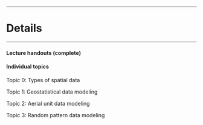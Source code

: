 <!-- -------------------------------------------------------------------------------- -->

<!-- Copyright 2024 Georgios Karagiannis -->

<!-- georgios.karagiannis@durham.ac.uk -->
<!-- Associate Professor -->
<!-- Department of Mathematical Sciences, Durham University, Durham,  UK  -->

<!-- This file is part of Spatio-Temporal_Statistics_Michaelmas -->
<!-- which is the material of the course -->
<!-- MATH4341: Spatio-Temporal Statistics -->
<!-- Epiphany term -->
<!-- taught by Georgios P. Katagiannis in the Department of Mathematical Sciences   -->
<!-- in the University of Durham  in Michaelmas term in 2024 -->

<!-- Spatio-Temporal_Statistics_Michaelmas is free software: -->
<!-- you can redistribute it and/or modify it-->
<!-- under the terms of the GNU General Public License as published by -->
<!-- the Free Software Foundation version 3 of the License. -->

<!-- Spatio-Temporal_Statistics_Michaelmas is distributed ->
<!-- in the hope that it will be useful, -->
<!-- but WITHOUT ANY WARRANTY; without even the implied warranty of -->
<!-- MERCHANTABILITY or FITNESS FOR A PARTICULAR PURPOSE.  See the -->
<!-- GNU General Public License for more details. -->

<!-- You should have received a copy of the GNU General Public License -->
<!-- along with Spatio-Temporal_Statistics_Michaelmas -->
<!-- If not, see <http://www.gnu.org/licenses/>. -->

<!-- -------------------------------------------------------------------------------- -->


------------------------------------------------------------------------

# Details  

------------------------------------------------------------------------

#### Lecture handouts (complete)
<!--
+ [Lecture_notes_ST4.pdf](https://github.com/georgios-stats/Spatio-Temporal_Statistics_Michaelmas/blob/master/Lecture_notes/Lecture_notes_ST4.pdf)  
-->
#### Individual topics

Topic 0: Types of spatial data       
<!--
+ Lecture notes (PDF) [Types_of_spatial_data.pdf](https://github.com/georgios-stats/Spatio-Temporal_Statistics_Michaelmas/blob/master/Lecture_handouts/Types_of_spatial_data.pdf)  

+ Lecture notes (HTML) [Types_of_spatial_data.xhtml](https://htmlpreview.github.io/?https://github.com/georgios-stats/Spatio-Temporal_Statistics_Michaelmas/blob/main/Lecture_handouts/Types_of_spatial_data_xhtml/Types_of_spatial_data.xhtml) 

+ R code: [Types_of_spatial_data.R](https://raw.githubusercontent.com/georgios-stats/Spatio-Temporal_Statistics_Michaelmas/main/Lecture_handouts/R_scripts/Types_of_spatial_data.R)  
-->
Topic 1: Geostatistical data modeling       
<!--
+ Lecture notes (PDF) [Geostatistical_data.pdf](https://github.com/georgios-stats/Spatio-Temporal_Statistics_Michaelmas/blob/main/Lecture_handouts/Geostatistical_data.pdf)   

+ Lecture notes (HTML) [Geostatistical_data.xhtml](https://htmlpreview.github.io/?https://github.com/georgios-stats/Spatio-Temporal_Statistics_Michaelmas/blob/main/Lecture_handouts/Geostatistical_data_xhtml/Geostatistical_data.xhtml) 

+ R code: [Geostatistical_data.R](https://raw.githubusercontent.com/georgios-stats/Spatio-Temporal_Statistics_Michaelmas/main/Lecture_handouts/R_scripts/Geostatistical_data.R)  
-->
Topic 2: Aerial unit data modeling       
<!--
+ Lecture notes (PDF) [Aerial_unit_data.pdf](https://github.com/georgios-stats/Spatio-Temporal_Statistics_Michaelmas/blob/main/Lecture_handouts/Aerial_unit_data.pdf)  

+ Lecture notes (HTML) [Aerial_unit_data.xhtml](https://htmlpreview.github.io/?https://github.com/georgios-stats/Spatio-Temporal_Statistics_Michaelmas/blob/main/Lecture_handouts/Aerial_unit_data_xhtml/Aerial_unit_data.xhtml)  
-->
Topic 3: Random pattern data modeling       
<!--
-->



